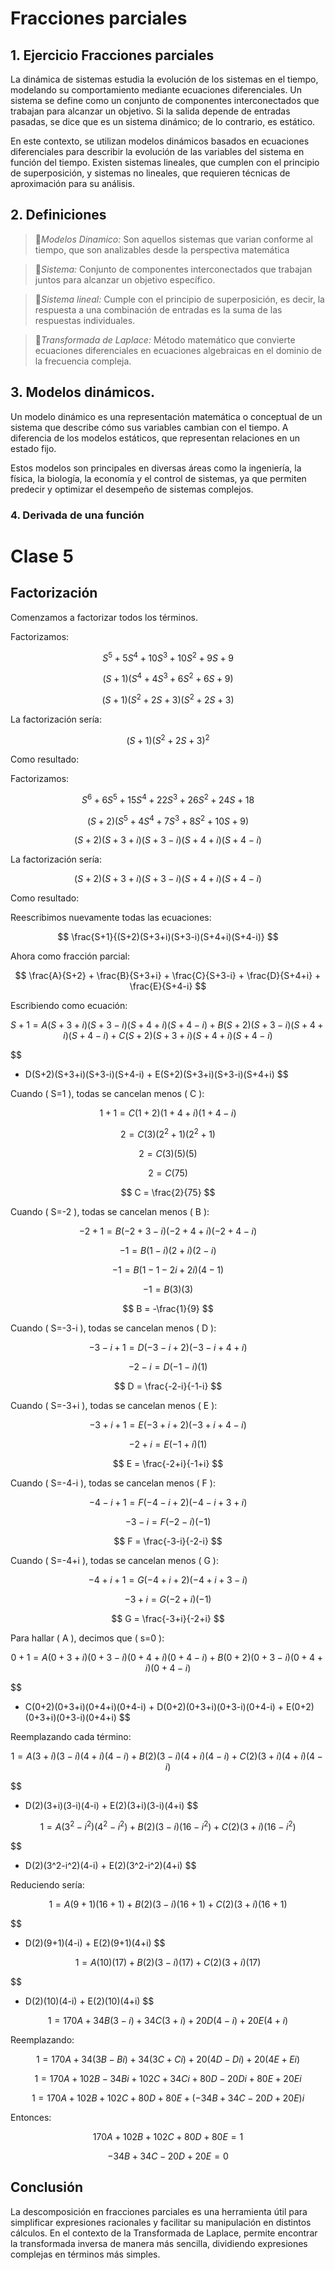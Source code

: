 # Fracciones parciales
## 1. Ejercicio Fracciones parciales
La dinámica de sistemas estudia la evolución de los sistemas en el tiempo, modelando su comportamiento mediante ecuaciones diferenciales. Un sistema se define como un conjunto de componentes interconectados que trabajan para alcanzar un objetivo. Si la salida depende de entradas pasadas, se dice que es un sistema dinámico; de lo contrario, es estático.

En este contexto, se utilizan modelos dinámicos basados en ecuaciones diferenciales para describir la evolución de las variables del sistema en función del tiempo. Existen sistemas lineales, que cumplen con el principio de superposición, y sistemas no lineales, que requieren técnicas de aproximación para su análisis.


## 2. Definiciones   
>🔑*Modelos Dinamico:* Son aquellos sistemas que varian conforme al tiempo, que son analizables desde la perspectiva matemática
  
>🔑*Sistema:* Conjunto de componentes interconectados que trabajan juntos para alcanzar un objetivo específico.
      
>🔑*Sistema lineal:* Cumple con el principio de superposición, es decir, la respuesta a una combinación de entradas es la suma de las respuestas individuales.
  
>🔑*Transformada de Laplace:* Método matemático que convierte ecuaciones diferenciales en ecuaciones algebraicas en el dominio de la frecuencia compleja.
  
## 3. Modelos dinámicos.
Un modelo dinámico es una representación matemática o conceptual de un sistema que describe cómo sus variables cambian con el tiempo. A diferencia de los modelos estáticos, que representan relaciones en un estado fijo.
  
Estos modelos son principales en diversas áreas como la ingeniería, la física, la biología, la economía y el control de sistemas, ya que permiten predecir y optimizar el desempeño de sistemas complejos.  
  
### 4. Derivada de una función  
  
# Clase 5

## Factorización

Comenzamos a factorizar todos los términos.

Factorizamos:

$$
S^5 + 5S^4 + 10S^3 + 10S^2 + 9S + 9
$$

$$
(S+1)(S^4 + 4S^3 + 6S^2 + 6S + 9)
$$

$$
(S+1)(S^2 + 2S + 3)(S^2 + 2S + 3)
$$

La factorización sería:

$$
(S+1)(S^2 + 2S + 3)^2
$$

Como resultado:

Factorizamos:

$$
S^6 + 6S^5 + 15S^4 + 22S^3 + 26S^2 + 24S + 18
$$

$$
(S+2)(S^5 + 4S^4 + 7S^3 + 8S^2 + 10S + 9)
$$

$$
(S+2)(S+3+i)(S+3-i)(S+4+i)(S+4-i)
$$

La factorización sería:

$$
(S+2)(S+3+i)(S+3-i)(S+4+i)(S+4-i)
$$

Como resultado:

Reescribimos nuevamente todas las ecuaciones:

$$
\frac{S+1}{(S+2)(S+3+i)(S+3-i)(S+4+i)(S+4-i)}
$$

Ahora como fracción parcial:

$$
\frac{A}{S+2} + \frac{B}{S+3+i} + \frac{C}{S+3-i} + \frac{D}{S+4+i} + \frac{E}{S+4-i}
$$

Escribiendo como ecuación:

$$
S+1 = A(S+3+i)(S+3-i)(S+4+i)(S+4-i) + B(S+2)(S+3-i)(S+4+i)(S+4-i) + C(S+2)(S+3+i)(S+4+i)(S+4-i)
$$

$$
+ D(S+2)(S+3+i)(S+3-i)(S+4-i) + E(S+2)(S+3+i)(S+3-i)(S+4+i)
$$

Cuando \( S=1 \), todas se cancelan menos \( C \):

$$
1+1 = C(1+2)(1+4+i)(1+4-i)
$$

$$
2 = C(3)(2^2+1)(2^2+1)
$$

$$
2 = C(3)(5)(5)
$$

$$
2 = C(75)
$$

$$
C = \frac{2}{75}
$$

Cuando \( S=-2 \), todas se cancelan menos \( B \):

$$
-2+1 = B(-2+3-i)(-2+4+i)(-2+4-i)
$$

$$
-1 = B(1-i)(2+i)(2-i)
$$

$$
-1 = B(1-1-2i+2i)(4-1)
$$

$$
-1 = B(3)(3)
$$

$$
B = -\frac{1}{9}
$$

Cuando \( S=-3-i \), todas se cancelan menos \( D \):

$$
-3-i+1 = D(-3-i+2)(-3-i+4+i)
$$

$$
-2-i = D(-1-i)(1)
$$

$$
D = \frac{-2-i}{-1-i}
$$

Cuando \( S=-3+i \), todas se cancelan menos \( E \):

$$
-3+i+1 = E(-3+i+2)(-3+i+4-i)
$$

$$
-2+i = E(-1+i)(1)
$$

$$
E = \frac{-2+i}{-1+i}
$$

Cuando \( S=-4-i \), todas se cancelan menos \( F \):

$$
-4-i+1 = F(-4-i+2)(-4-i+3+i)
$$

$$
-3-i = F(-2-i)(-1)
$$

$$
F = \frac{-3-i}{-2-i}
$$

Cuando \( S=-4+i \), todas se cancelan menos \( G \):

$$
-4+i+1 = G(-4+i+2)(-4+i+3-i)
$$

$$
-3+i = G(-2+i)(-1)
$$

$$
G = \frac{-3+i}{-2+i}
$$

Para hallar \( A \), decimos que \( s=0 \):

$$
0+1 = A(0+3+i)(0+3-i)(0+4+i)(0+4-i) + B(0+2)(0+3-i)(0+4+i)(0+4-i)
$$

$$
+ C(0+2)(0+3+i)(0+4+i)(0+4-i) + D(0+2)(0+3+i)(0+3-i)(0+4-i) + E(0+2)(0+3+i)(0+3-i)(0+4+i)
$$

Reemplazando cada término:

$$
1 = A(3+i)(3-i)(4+i)(4-i) + B(2)(3-i)(4+i)(4-i) + C(2)(3+i)(4+i)(4-i)
$$

$$
+ D(2)(3+i)(3-i)(4-i) + E(2)(3+i)(3-i)(4+i)
$$

$$
1 = A(3^2- i^2)(4^2 - i^2) + B(2)(3-i)(16 - i^2) + C(2)(3+i)(16 - i^2)
$$

$$
+ D(2)(3^2-i^2)(4-i) + E(2)(3^2-i^2)(4+i)
$$

Reduciendo sería:

$$
1 = A(9+1)(16+1) + B(2)(3-i)(16+1) + C(2)(3+i)(16+1)
$$

$$
+ D(2)(9+1)(4-i) + E(2)(9+1)(4+i)
$$

$$
1 = A(10)(17) + B(2)(3-i)(17) + C(2)(3+i)(17)
$$

$$
+ D(2)(10)(4-i) + E(2)(10)(4+i)
$$

$$
1 = 170A + 34B(3-i) + 34C(3+i) + 20D(4-i) + 20E(4+i)
$$

Reemplazando:

$$
1 = 170A + 34(3B - Bi) + 34(3C + Ci) + 20(4D - Di) + 20(4E + Ei)
$$

$$
1 = 170A + 102B - 34Bi + 102C + 34Ci + 80D - 20Di + 80E + 20Ei
$$

$$
1 = 170A + 102B + 102C + 80D + 80E + (-34B + 34C - 20D + 20E)i
$$

Entonces:

$$
170A + 102B + 102C + 80D + 80E = 1
$$

$$
-34B + 34C - 20D + 20E = 0
$$


## **Conclusión**
La descomposición en fracciones parciales es una herramienta útil para simplificar expresiones racionales y facilitar su manipulación en distintos cálculos. En el contexto de la Transformada de Laplace, permite encontrar la transformada inversa de manera más sencilla, dividiendo expresiones complejas en términos más simples.  




